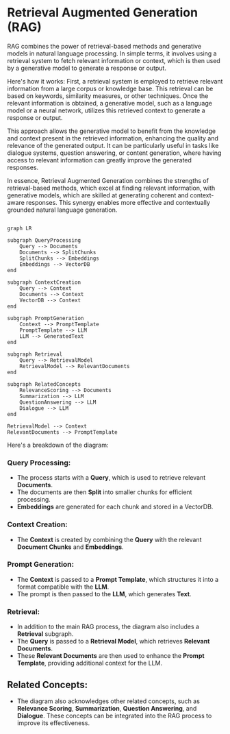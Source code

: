 # Retrieval Augmented Generation (RAG)

RAG combines the power of retrieval-based methods and generative models in natural language processing. In simple terms, it involves using a retrieval system to fetch relevant information or context, which is then used by a generative model to generate a response or output.

Here's how it works: First, a retrieval system is employed to retrieve relevant information from a large corpus or knowledge base. This retrieval can be based on keywords, similarity measures, or other techniques. Once the relevant information is obtained, a generative model, such as a language model or a neural network, utilizes this retrieved context to generate a response or output.

This approach allows the generative model to benefit from the knowledge and context present in the retrieved information, enhancing the quality and relevance of the generated output. It can be particularly useful in tasks like dialogue systems, question answering, or content generation, where having access to relevant information can greatly improve the generated responses.

In essence, Retrieval Augmented Generation combines the strengths of retrieval-based methods, which excel at finding relevant information, with generative models, which are skilled at generating coherent and context-aware responses. This synergy enables more effective and contextually grounded natural language generation.

```mermaid

graph LR

subgraph QueryProcessing
    Query --> Documents
    Documents --> SplitChunks
    SplitChunks --> Embeddings
    Embeddings --> VectorDB
end

subgraph ContextCreation
    Query --> Context
    Documents --> Context
    VectorDB --> Context
end

subgraph PromptGeneration
    Context --> PromptTemplate
    PromptTemplate --> LLM
    LLM --> GeneratedText
end

subgraph Retrieval
    Query --> RetrievalModel
    RetrievalModel --> RelevantDocuments
end

subgraph RelatedConcepts
    RelevanceScoring --> Documents
    Summarization --> LLM
    QuestionAnswering --> LLM
    Dialogue --> LLM
end

RetrievalModel --> Context
RelevantDocuments --> PromptTemplate
```

Here's a breakdown of the diagram:

### Query Processing:

- The process starts with a **Query**, which is used to retrieve relevant **Documents**.
- The documents are then **Split** into smaller chunks for efficient processing.
- **Embeddings** are generated for each chunk and stored in a VectorDB.

### Context Creation:

- The **Context** is created by combining the **Query** with the relevant **Document Chunks** and **Embeddings**.

### Prompt Generation:

- The **Context** is passed to a **Prompt Template**, which structures it into a format compatible with the **LLM**.
- The prompt is then passed to the **LLM**, which generates **Text**.

### Retrieval:

- In addition to the main RAG process, the diagram also includes a **Retrieval** subgraph.
- The **Query** is passed to a **Retrieval Model**, which retrieves **Relevant Documents**.
- These **Relevant Documents** are then used to enhance the **Prompt Template**, providing additional context for the LLM.

## Related Concepts:

- The diagram also acknowledges other related concepts, such as **Relevance Scoring**, **Summarization**, **Question Answering**, and **Dialogue**. These concepts can be integrated into the RAG process to improve its effectiveness.